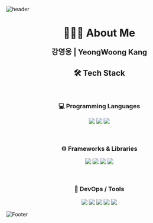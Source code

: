 
![header](https://capsule-render.vercel.app/api?type=waving&text=WELCOME&color=timeGradient&height=300&section=header&fontSize=72&animation=fadeIn)

<h1 align="center">🧑🏻‍💻 About Me</h1>
<p align="center">
  <strong style="font-size: 20px;">강영웅 | YeongWoong Kang</strong>
</p>

<h2 align="center">🛠 Tech Stack</h2>
  <br>
  
<h3 align="center">💻 Programming Languages</h3>
<p align="center">
  <img src="https://img.shields.io/badge/Java-007396?style=for-the-badge&logo=Java&logoColor=white&labelColor=282828">
  <img src="https://img.shields.io/badge/C-00599C?style=for-the-badge&logo=C&logoColor=white&labelColor=282828"/>
  <img src="https://img.shields.io/badge/Python-3776AB?style=for-the-badge&logo=Python&logoColor=white&labelColor=282828">
</p>

<br>

<h3 align="center">⚙️ Frameworks & Libraries</h3>
<p align="center">
  <img src="https://img.shields.io/badge/Spring Boot-6DB33F?style=for-the-badge&logo=SpringBoot&logoColor=white"/>
  <img src="https://img.shields.io/badge/JPA-59666C?style=for-the-badge"/>
  <img src="https://img.shields.io/badge/Redis-DC382D?style=for-the-badge&logo=Redis&logoColor=white"/>
  <img src="https://img.shields.io/badge/MySQL-4479A1?style=for-the-badge&logo=MySQL&logoColor=white"/>
</p>

<br>

<h3 align="center">🐳 DevOps / Tools</h3>
<p align="center">
  <img src="https://img.shields.io/badge/Docker-2496ED?style=for-the-badge&logo=Docker&logoColor=white"/>
  <img src="https://img.shields.io/badge/Jenkins-D24939?style=for-the-badge&logo=Jenkins&logoColor=white"/>
  <img src="https://img.shields.io/badge/Git-F05032?style=for-the-badge&logo=Git&logoColor=white"/>
  <img src="https://img.shields.io/badge/GitHub-181717?style=for-the-badge&logo=GitHub&logoColor=white"/>
  <img src="https://img.shields.io/badge/AWS-232F3E?style=for-the-badge&logo=AmazonAWS&logoColor=white"/>
</p>

![Footer](https://capsule-render.vercel.app/api?type=waving&color=timeGradient&height=200&section=footer)

